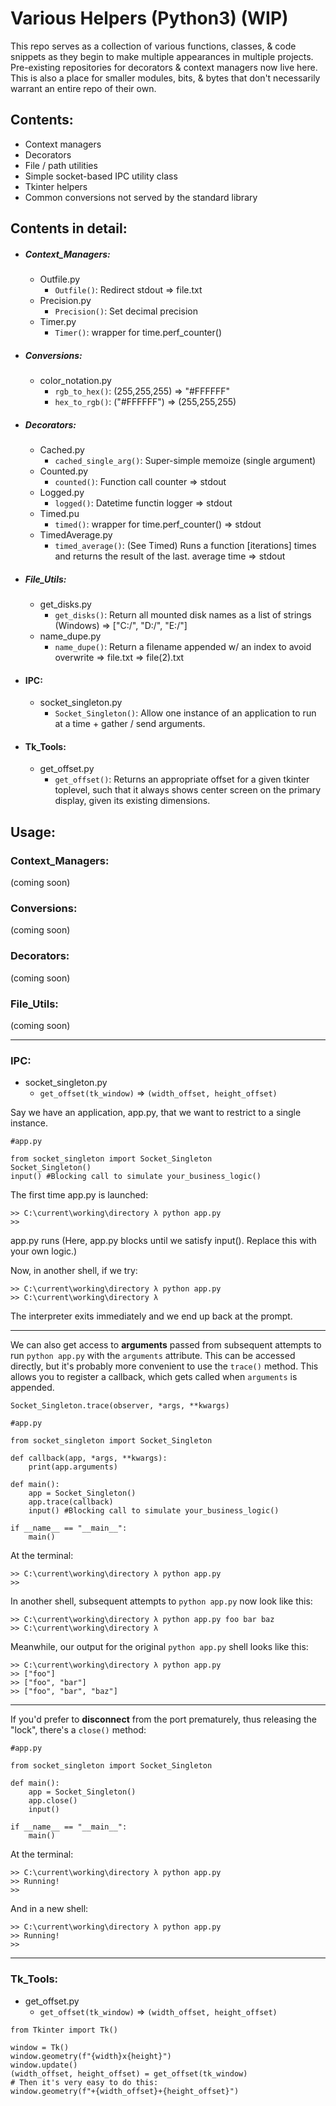 # Various Helpers (Python3) (WIP)

This repo serves as a collection of various functions, classes, & code snippets as they begin to make multiple appearances in multiple projects. Pre-existing repositories for decorators & context managers now live here. This is also a place for smaller modules, bits, & bytes that don't necessarily warrant an entire repo of their own. 

## Contents:
- Context managers
- Decorators
- File / path utilities
- Simple socket-based IPC utility class
- Tkinter helpers
- Common conversions not served by the standard library

## Contents in detail:
- ##### Context_Managers:
	- Outfile.py
		- `Outfile()`: Redirect stdout => file.txt
	- Precision.py
		- `Precision()`: Set decimal precision
	- Timer.py
		- `Timer()`: wrapper for time.perf_counter()
- ##### Conversions:
	- color_notation.py
		- `rgb_to_hex()`: (255,255,255) => "#FFFFFF"
		- `hex_to_rgb()`: ("#FFFFFF") => (255,255,255)
- ##### Decorators:
	- Cached.py
		- `cached_single_arg()`: Super-simple memoize (single argument)
	- Counted.py
		- `counted()`: Function call counter => stdout
	- Logged.py
		- `logged()`: Datetime functin logger => stdout
	- Timed.pu
		- `timed()`: wrapper for time.perf_counter() => stdout
	- TimedAverage.py
		- `timed_average()`: (See Timed) Runs a function [iterations] times and returns the result of the last. average time => stdout
- ##### File_Utils:
	- get_disks.py
		- `get_disks()`: Return all mounted disk names as a list of strings (Windows) => ["C:/", "D:/", "E:/"]
	- name_dupe.py
		- `name_dupe()`: Return a filename appended w/ an index to avoid overwrite => file.txt => file(2).txt
- #### IPC:
	- socket_singleton.py
		- `Socket_Singleton()`: Allow one instance of an application to run at a time + gather / send arguments.
- #### Tk_Tools:
	- get_offset.py
		- `get_offset()`: Returns an appropriate offset for a given tkinter toplevel, such that it always shows center screen on the primary display, given its existing dimensions.

## Usage:
### Context_Managers:
(coming soon)
### Conversions:
(coming soon)
### Decorators:
(coming soon)
### File_Utils:
(coming soon)

---

### IPC:
- socket_singleton.py
	- `get_offset(tk_window)` => `(width_offset, height_offset)`

Say we have an application, app.py, that we want to restrict to a single instance.
```
#app.py

from socket_singleton import Socket_Singleton
Socket_Singleton()
input() #Blocking call to simulate your_business_logic() 
```
The first time app.py is launched:
```
>> C:\current\working\directory λ python app.py
>> 
```
app.py runs (Here, app.py blocks until we satisfy input(). Replace this with your own logic.)

Now, in another shell, if we try:
```
>> C:\current\working\directory λ python app.py
>> C:\current\working\directory λ
```
The interpreter exits immediately and we end up back at the prompt.

---
We can also get access to **arguments** passed from subsequent attempts to run `python app.py` with the `arguments` attribute.
This can be accessed directly, but it's probably more convenient to use the `trace()` method. This allows you to register a callback, which gets called when `arguments` is appended.

`Socket_Singleton.trace(observer, *args, **kwargs)`

```
#app.py

from socket_singleton import Socket_Singleton

def callback(app, *args, **kwargs):
    print(app.arguments)

def main():
    app = Socket_Singleton()
    app.trace(callback)
    input() #Blocking call to simulate your_business_logic() 

if __name__ == "__main__":
    main()
```
At the terminal:
```
>> C:\current\working\directory λ python app.py
>> 
```

In another shell, subsequent attempts to `python app.py` now look like this:
```
>> C:\current\working\directory λ python app.py foo bar baz
>> C:\current\working\directory λ
```
Meanwhile, our output for the original `python app.py` shell looks like this:
```
>> C:\current\working\directory λ python app.py
>> ["foo"]
>> ["foo", "bar"]
>> ["foo", "bar", "baz"]
```

---
If you'd prefer to **disconnect** from the port prematurely, thus releasing the "lock", there's a `close()` method:

```
#app.py

from socket_singleton import Socket_Singleton

def main():
    app = Socket_Singleton()
    app.close()
    input()

if __name__ == "__main__":
    main()
```
At the terminal:
```
>> C:\current\working\directory λ python app.py
>> Running!
>> 
```
And in a new shell:
```
>> C:\current\working\directory λ python app.py
>> Running!
>> 
```

---

### Tk_Tools:
- get_offset.py
	- `get_offset(tk_window)` => `(width_offset, height_offset)`
```
from Tkinter import Tk()

window = Tk()
window.geometry(f"{width}x{height}")
window.update()
(width_offset, height_offset) = get_offset(tk_window)
# Then it's very easy to do this:
window.geometry(f"+{width_offset}+{height_offset}")
```